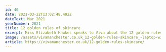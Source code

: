 ```yaml
---
id: 40
date: 2021-03-22T13:02:48.492Z
dateText: Mar 2021
yearNumber: 2021
title: 12 golden rules of skincare
excerpt: Miss Elizabeth Hawkes speaks to Viva about the 12 golden rules of skincare.
image: /assets/vivamanchester.co.uk_12-golden-rules-skincare_-laptop-with-hidpi-screen-.jpg
article: https://vivamanchester.co.uk/12-golden-rules-skincare/
---
```

